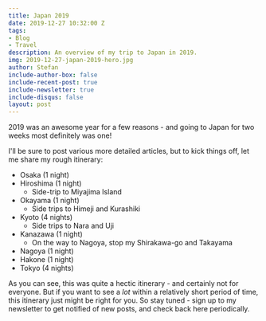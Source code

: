 ```yaml
---
title: Japan 2019
date: 2019-12-27 10:32:00 Z
tags:
- Blog
- Travel
description: An overview of my trip to Japan in 2019.
img: 2019-12-27-japan-2019-hero.jpg
author: Stefan
include-author-box: false
include-recent-post: true
include-newsletter: true
include-disqus: false
layout: post
---
```


2019 was an awesome year for a few reasons - and going to Japan for two weeks most definitely was one!

I'll be sure to post various more detailed articles, but to kick things off, let me share my rough itinerary:
* Osaka (1 night)
* Hiroshima (1 night)
  * Side-trip to Miyajima Island
* Okayama (1 night)
  * Side trips to Himeji and Kurashiki
* Kyoto (4 nights)
  * Side trips to Nara and Uji
* Kanazawa (1 night)
  * On the way to Nagoya, stop my Shirakawa-go and Takayama
* Nagoya (1 night)
* Hakone (1 night)
* Tokyo (4 nights)

As you can see, this was quite a hectic itinerary - and certainly not for everyone. But if you want to see a *lot* within a relatively short period of time, this itinerary just might be right for you. So stay tuned - sign up to my newsletter to get notified of new posts, and check back here periodically.
